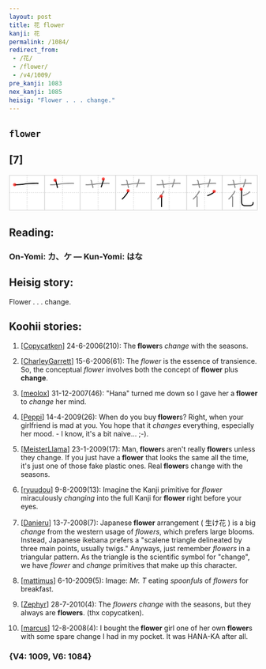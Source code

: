 ```yaml
---
layout: post
title: 花 flower
kanji: 花
permalink: /1084/
redirect_from:
 - /花/
 - /flower/
 - /v4/1009/
pre_kanji: 1083
nex_kanji: 1085
heisig: "Flower . . . change."
---
```


## `flower`

## [7]

<div class="stroke"><img src="../images/E88AB1.png" /></div>

## Reading:

### On-Yomi: カ、ケ &mdash; Kun-Yomi: はな

## Heisig story:

Flower . . . change.

## Koohii stories:

1) [<a href="http://kanji.koohii.com/profile/Copycatken">Copycatken</a>] 24-6-2006(210): The<strong> flower</strong>s <em>change</em> with the seasons.

2) [<a href="http://kanji.koohii.com/profile/CharleyGarrett">CharleyGarrett</a>] 15-6-2006(61): The <em>flower</em> is the essence of transience. So, the conceptual <em>flower</em> involves both the concept of <strong>flower</strong> plus <strong>change</strong>.

3) [<a href="http://kanji.koohii.com/profile/meolox">meolox</a>] 31-12-2007(46): &quot;Hana&quot; turned me down so I gave her a<strong> flower</strong> to <em>change</em> her mind.

4) [<a href="http://kanji.koohii.com/profile/Peppi">Peppi</a>] 14-4-2009(26): When do you buy<strong> flower</strong>s? Right, when your girlfriend is mad at you. You hope that it <em>changes</em> everything, especially her mood. - I know, it&#039;s a bit naive... ;-).

5) [<a href="http://kanji.koohii.com/profile/MeisterLlama">MeisterLlama</a>] 23-1-2009(17): Man,<strong> flower</strong>s aren&#039;t really<strong> flower</strong>s unless they change. If you just have a<strong> flower</strong> that looks the same all the time, it&#039;s just one of those fake plastic ones. Real<strong> flower</strong>s change with the seasons.

6) [<a href="http://kanji.koohii.com/profile/ryuudou">ryuudou</a>] 9-8-2009(13): Imagine the Kanji primitive for <em>flower</em> miraculously <em>changing</em> into the full Kanji for<strong> flower</strong> right before your eyes.

7) [<a href="http://kanji.koohii.com/profile/Danieru">Danieru</a>] 13-7-2008(7): Japanese<strong> flower</strong> arrangement ( 生け花 ) is a big <em>change</em> from the western usage of <em>flowers</em>, which prefers large blooms. Instead, Japanese ikebana prefers a &quot;scalene triangle delineated by three main points, usually twigs.&quot; Anyways, just remember <em>flowers</em> in a triangular pattern. As the triangle is the scientific symbol for &quot;change&quot;, we have <em>flower</em> and <em>change</em> primitives that make up this character.

8) [<a href="http://kanji.koohii.com/profile/mattimus">mattimus</a>] 6-10-2009(5): Image: <em>Mr. T</em> eating <em>spoonfuls</em> of <em>flowers</em> for breakfast.

9) [<a href="http://kanji.koohii.com/profile/Zephyr">Zephyr</a>] 28-7-2010(4): The <em>flowers</em> <em>change</em> with the seasons, but they always are <strong>flowers</strong>. (thx copycatken).

10) [<a href="http://kanji.koohii.com/profile/marcus">marcus</a>] 12-8-2008(4): I bought the<strong> flower</strong> girl one of her own<strong> flower</strong>s with some spare change I had in my pocket. It was HANA-KA after all.

### {V4: 1009, V6: 1084}
